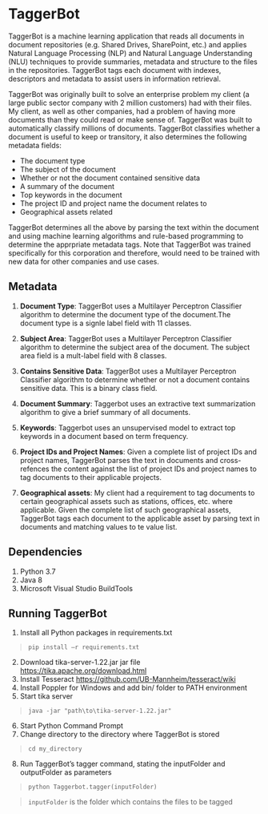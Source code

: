 # TaggerBot

TaggerBot is a machine learning application that reads all documents in document repositories (e.g. Shared Drives, SharePoint, etc.) and applies Natural Language Processing (NLP) and Natural Language Understanding (NLU) techniques to provide summaries, metadata and structure to the files in the repositories. TaggerBot tags each document with indexes, descriptors and metadata to assist users in information retrieval.

TaggerBot was originally built to solve an enterprise problem my client (a large public sector company with 2 million customers) had with their files. My client, as well as other companies, had a problem of having more documents than they could read or make sense of. TaggerBot was built to automatically classify millions of documents. TaggerBot classifies whether a document is useful to keep or transitory, it also determines the following metadata fields:

- The document type
- The subject of the document
- Whether or not the document contained sensitive data
- A summary of the document
- Top keywords in the document
- The project ID and project name the document relates to
- Geographical assets related

TaggerBot determines all the above by parsing the text within the document and using machine learning algorithms and rule-based programming to determine the apprpriate metadata tags. Note that TaggerBot was trained specifically for this corporation and therefore, would need to be trained with new data for other companies and use cases.


## Metadata

1. **Document Type**: TaggerBot uses a Multilayer Perceptron Classifier algorithm to determine the document type of the document.The document type is a signle label field with 11 classes.

2. **Subject Area**: TaggerBot uses a Multilayer Perceptron Classifier algorithm to determine the subject area of the document. The subject area field is a mult-label field with 8 classes.

3. **Contains Sensitive Data**: TaggerBot uses a Multilayer Perceptron Classifier algorithm to determine whether or not a document contains sensitive data. This is a binary class field.

4. **Document Summary**: Taggerbot uses an extractive text summarization algorithm to give a brief summary of all documents.

5. **Keywords**: Taggerbot uses an unsupervised model to extract top keywords in a document based on term frequency.

6. **Project IDs and Project Names**: Given a complete list of project IDs and project names, TaggerBot parses the text in documents and cross-refences the content against the list of project IDs and project names to tag documents to their applicable projects.

7. **Geographical assets**: My client had a requirement to tag documents to certain geographical assets such as stations, offices, etc. where applicable. Given the complete list of such geographical assets, TaggerBot tags each document to the applicable asset by parsing text in documents and matching values to te value list.


## Dependencies

1. Python 3.7
2. Java 8
3. Microsoft Visual Studio BuildTools

## Running TaggerBot

1.	Install all Python packages in requirements.txt  
> `pip install –r requirements.txt`
2.	Download tika-server-1.22.jar jar file https://tika.apache.org/download.html
3.	Install Tesseract https://github.com/UB-Mannheim/tesseract/wiki
4.	Install Poppler for Windows and add bin/ folder to PATH environment
5.	Start tika server 
> `java -jar "path\to\tika-server-1.22.jar"`
6.	Start Python Command Prompt
7.	Change directory to the directory where TaggerBot is stored
> `cd my_directory`
8.	Run TaggerBot’s tagger command, stating the inputFolder and outputFolder as parameters
> `python Taggerbot.tagger(inputFolder)`

> `inputFolder` is the folder which contains the files to be tagged



